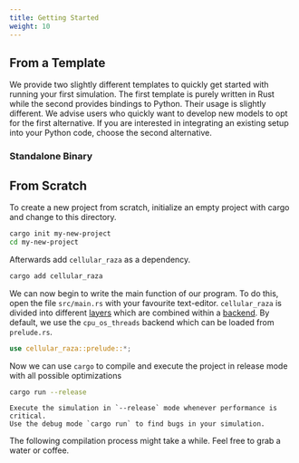```yaml
---
title: Getting Started
weight: 10
---
```


## From a Template
We provide two slightly different templates to quickly get started with running your first simulation.
The first template is purely written in Rust while the second provides bindings to Python.
Their usage is slightly different.
We advise users who quickly want to develop new models to opt for the first alternative.
If you are interested in integrating an existing setup into your Python code, choose the second alternative.

### Standalone Binary

## From Scratch

To create a new project from scratch, initialize an empty project with cargo and change to this directory.
```bash
cargo init my-new-project
cd my-new-project
```

Afterwards add `cellular_raza` as a dependency.
```bash
cargo add cellular_raza
```

We can now begin to write the main function of our program.
To do this, open the file `src/main.rs` with your favourite text-editor.
`cellular_raza` is divided into different [layers](AbstractionLayers.md) which are combined within a [backend](Backends.md).
By default, we use the `cpu_os_threads` backend which can be loaded from `prelude.rs`.
```rust
use cellular_raza::prelude::*;
```
Now we can use `cargo` to compile and execute the project in release mode with all possible optimizations
```bash
cargo run --release
```
```admonish tip
Execute the simulation in `--release` mode whenever performance is critical.
Use the debug mode `cargo run` to find bugs in your simulation.
```
The following compilation process might take a while.
Feel free to grab a water or coffee.



<!-- TODO -->
